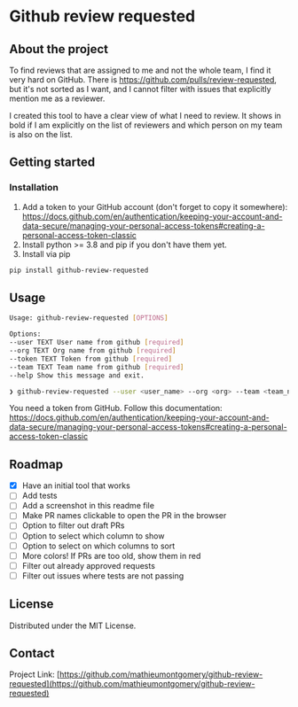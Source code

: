 # Github review requested

## About the project
To find reviews that are assigned to me and not the whole team, I find it very hard on GitHub. There is https://github.com/pulls/review-requested, but it's not sorted as I want, and I cannot filter with issues that explicitly mention me as a reviewer.

I created this tool to have a clear view of what I need to review. It shows in bold if I am explicitly on the list of reviewers and which person on my team is also on the list.

## Getting started

### Installation

1. Add a token to your GitHub account (don't forget to copy it somewhere): https://docs.github.com/en/authentication/keeping-your-account-and-data-secure/managing-your-personal-access-tokens#creating-a-personal-access-token-classic
2. Install python >= 3.8 and pip if you don't have them yet.
3. Install via pip
```sh
pip install github-review-requested
```

<!-- USAGE EXAMPLES -->
## Usage
```bash
Usage: github-review-requested [OPTIONS]

Options:
--user TEXT User name from github [required]
--org TEXT Org name from github [required]
--token TEXT Token from github [required]
--team TEXT Team name from github [required]
--help Show this message and exit.

❯ github-review-requested --user <user_name> --org <org> --team <team_name> --token <token>
```

You need a token from GitHub. Follow this documentation: https://docs.github.com/en/authentication/keeping-your-account-and-data-secure/managing-your-personal-access-tokens#creating-a-personal-access-token-classic

<!-- ROADMAP -->
## Roadmap
- [x] Have an initial tool that works
- [ ] Add tests
- [ ] Add a screenshot in this readme file
- [ ] Make PR names clickable to open the PR in the browser
- [ ] Option to filter out draft PRs
- [ ] Option to select which column to show
- [ ] Option to select on which columns to sort
- [ ] More colors! If PRs are too old, show them in red
- [ ] Filter out already approved requests
- [ ] Filter out issues where tests are not passing

<!-- LICENSE -->
## License

Distributed under the MIT License.

<!-- CONTACT -->
## Contact
Project Link: [https://github.com/mathieumontgomery/github-review-requested](https://github.com/mathieumontgomery/github-review-requested)

<!-- MARKDOWN LINKS & IMAGES -->
<!-- https://www.markdownguide.org/basic-syntax/#reference-style-links -->